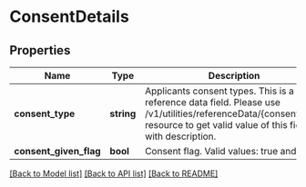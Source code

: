 # ConsentDetails

## Properties
Name | Type | Description | Notes
------------ | ------------- | ------------- | -------------
**consent_type** | **string** | Applicants consent types. This is a reference data field. Please use /v1/utilities/referenceData/{consentType} resource to get valid value of this field with description. | [optional] 
**consent_given_flag** | **bool** | Consent flag. Valid values: true and false | [optional] 

[[Back to Model list]](../../README.md#documentation-for-models) [[Back to API list]](../../README.md#documentation-for-api-endpoints) [[Back to README]](../../README.md)

